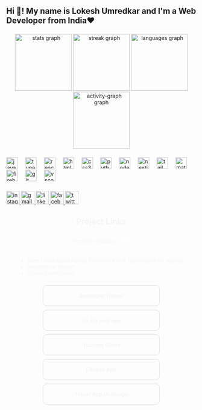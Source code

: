 <h2 align="left">Hi 👋! My name is Lokesh Umredkar and I'm a Web Developer from India❤️</h2>

###

<div align="center">
  <img src="https://github-readme-stats.vercel.app/api?username=Lokesh9307&hide_title=false&hide_rank=true&show_icons=true&include_all_commits=true&count_private=true&disable_animations=false&theme=dracula&locale=en&hide_border=false" height="150" alt="stats graph"  />
  <img src="https://streak-stats.demolab.com?user=Lokesh9307&locale=en&mode=daily&theme=dracula&hide_border=false&border_radius=5" height="150" alt="streak graph"  />
  <img src="https://github-readme-stats.vercel.app/api/top-langs?username=Lokesh9307&locale=en&hide_title=false&layout=compact&card_width=320&langs_count=5&theme=dracula&hide_border=false" height="150" alt="languages graph"  />
  <img src="https://github-readme-activity-graph.vercel.app/graph?username=Lokesh9307&theme=dracula&radius=1&area=true" height="150"  alt="activity-graph graph"  />
</div>

###

<div align="left">
  <img src="https://cdn.jsdelivr.net/gh/devicons/devicon/icons/javascript/javascript-original.svg" height="30" alt="javascript logo"  />
  <img width="12" />
  <img src="https://cdn.jsdelivr.net/gh/devicons/devicon/icons/typescript/typescript-original.svg" height="30" alt="typescript logo"  />
  <img width="12" />
  <img src="https://cdn.jsdelivr.net/gh/devicons/devicon/icons/react/react-original.svg" height="30" alt="react logo"  />
  <img width="12" />
  <img src="https://cdn.jsdelivr.net/gh/devicons/devicon/icons/html5/html5-original.svg" height="30" alt="html5 logo"  />
  <img width="12" />
  <img src="https://cdn.jsdelivr.net/gh/devicons/devicon/icons/css3/css3-original.svg" height="30" alt="css3 logo"  />
  <img width="12" />
  <img src="https://cdn.jsdelivr.net/gh/devicons/devicon/icons/python/python-original.svg" height="30" alt="python logo"  />
  <img width="12" />
  <img src="https://cdn.jsdelivr.net/gh/devicons/devicon/icons/nodejs/nodejs-original.svg" height="30" alt="nodejs logo"  />
  <img width="12" />
  <img src="https://cdn.jsdelivr.net/gh/devicons/devicon/icons/nextjs/nextjs-original.svg" height="30" alt="nextjs logo"  />
  <img width="12" />
  <img src="https://cdn.jsdelivr.net/gh/devicons/devicon/icons/tailwindcss/tailwindcss-original-wordmark.svg" height="30" alt="tailwindcss logo"  />
  <img width="12" />
  <img src="https://cdn.jsdelivr.net/gh/devicons/devicon/icons/materialui/materialui-original.svg" height="30" alt="materialui logo"  />
  <img width="12" />
  <img src="https://cdn.jsdelivr.net/gh/devicons/devicon/icons/firebase/firebase-plain.svg" height="30" alt="firebase logo"  />
  <img width="12" />
  <img src="https://cdn.jsdelivr.net/gh/devicons/devicon/icons/git/git-original.svg" height="30" alt="git logo"  />
  <img width="12" />
  <img src="https://cdn.jsdelivr.net/gh/devicons/devicon/icons/vscode/vscode-original.svg" height="30" alt="vscode logo"  />
</div>

###

<div align="left">
  <a href="https://www.instagram.com/itz_lokesh_02/?hl=bg" target="_blank">
    <img src="https://img.shields.io/static/v1?message=Instagram&logo=instagram&label=&color=E4405F&logoColor=white&labelColor=&style=for-the-badge" height="35" alt="instagram logo"  />
  </a>
  <a href="lokeshumredkar2003@gmail.com" target="_blank">
    <img src="https://img.shields.io/static/v1?message=Gmail&logo=gmail&label=&color=D14836&logoColor=white&labelColor=&style=for-the-badge" height="35" alt="gmail logo"  />
  </a>
  <a href="https://www.linkedin.com/in/lokesh-umredkar-2a0961243/?trk=people-guest_people_search-card&originalSubdomain=in" target="_blank">
    <img src="https://img.shields.io/static/v1?message=LinkedIn&logo=linkedin&label=&color=0077B5&logoColor=white&labelColor=&style=for-the-badge" height="35" alt="linkedin logo"  />
  </a>
  <a href="https://www.facebook.com/lokesh.umredkar.967/" target="_blank">
    <img src="https://img.shields.io/static/v1?message=Facebook&logo=facebook&label=&color=1877F2&logoColor=white&labelColor=&style=for-the-badge" height="35" alt="facebook logo"  />
  </a>
  <img src="https://img.shields.io/static/v1?message=Twitter&logo=twitter&label=&color=1DA1F2&logoColor=white&labelColor=&style=for-the-badge" height="35" alt="twitter logo"  />
</div>

###
<section>
      <h1 style="color: whitesmoke; text-align: center;">Project Links</h1>
      <div
        style="
          color: whitesmoke;
          display: flex;
          flex-wrap: wrap;
          place-items: center;
          justify-content: center;
          gap: 10px;
          text-decoration:none;
        "
      >
        <div
          style="
            display: flex;
            place-items: center;
            gap: 5px;
            flex-direction: column;
          "
        >
          <div style="display: flex; place-items: center; gap: 8px">
            <p style="color: whitesmoke">Portfolio website:</p>
            <a
              href="https://lokeshumredkar.vercel.app/"
              style="text-decoration: none; color: white; font-weight: bold"
              >Link</a
            >
          </div>
          <ul>
            <li>
              Here I have used Nextjs framework and Tailwindcss for styling.
            </li>
            <li>Responsive design.</li>
            <li>Chatbot integrated.</li>
          </ul>
        </div>
        <div
          style="
            display: flex;
            place-items: center;
            gap: 10px;
            border: 1px solid gainsboro;
            width: 300px;
            justify-content: center;
            padding: 4px;
            border-radius: 10px;
          "
        >
          <a
            href="https://developer-helper.vercel.app/"
            style="text-decoration: none; color: white; font-weight: bold"
            ><p style="color: whitesmoke">Developer Helper</p></a
          >
        </div>
        <div
          style="
            display: flex;
            place-items: center;
            gap: 10px;
            border: 1px solid gainsboro;
            width: 300px;
            justify-content: center;
            padding: 4px;
            border-radius: 10px;
          "
        >
          <a
            href="https://todoapp-lokii.netlify.app/"
            style="text-decoration: none; color: white; font-weight: bold"
            ><p style="color: whitesmoke">To-Do web app</p></a
          >
        </div>
        <div
          style="
            display: flex;
            place-items: center;
            gap: 10px;
            border: 1px solid gainsboro;
            width: 300px;
            justify-content: center;
            padding: 4px;
            border-radius: 10px;
          "
        >
          <a
            href="https://beast-media-lokesh.netlify.app/"
            style="text-decoration: none; color: white; font-weight: bold"
            ><p style="color: whitesmoke">Youtube Clone</p></a
          >
        </div>
        <div
          style="
            display: flex;
            place-items: center;
            gap: 10px;
            border: 1px solid gainsboro;
            width: 300px;
            justify-content: center;
            padding: 4px;
            border-radius: 10px;
          "
        >
          <a
            href="https://stayfit-n-strong.netlify.app/"
            style="text-decoration: none; color: white; font-weight: bold"
            ><p style="color: whitesmoke">Fitness App</p></a
          >
        </div>
        <div
          style="
            display: flex;
            place-items: center;
            gap: 10px;
            border: 1px solid gainsboro;
            width: 300px;
            justify-content: center;
            padding: 4px;
            border-radius: 10px;
          "
        >
          <a
            href="https://stayfit-n-strong.netlify.app/"
            style="text-decoration: none; color: white; font-weight: bold"
            ><p style="color: whitesmoke">Travel App UI design</p></a
          >
        </div>
      </div>
    </section>

###

